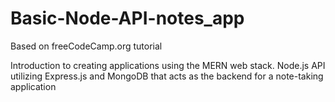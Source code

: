 # Basic-Node-API-notes_app
Based on freeCodeCamp.org tutorial

Introduction to creating applications using the MERN web stack.
Node.js API utilizing Express.js and MongoDB that acts as the backend for a note-taking application 
